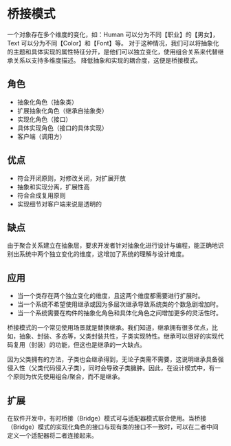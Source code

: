 # 桥接模式

一个对象存在多个维度的变化，如：Human 可以分为不同【职业】的【男女】，Text 可以分为不同【Color】和【Font】等。
对于这种情况，我们可以将抽象化的主题和具体实现的属性特征分开，是他们可以独立变化，使用组合关系来代替继承关系以支持多维度描述。
降低抽象和实现的耦合度，这便是桥接模式。

## 角色
* 抽象化角色（抽象类）
* 扩展抽象化角色（继承自抽象类）
* 实现化角色（接口）
* 具体实现角色（接口的具体实现）
* 客户端（调用方）

## 优点
* 符合开闭原则，对修改关闭，对扩展开放
* 抽象和实现分离，扩展性高
* 符合合成复用原则
* 实现细节对客户端来说是透明的
## 缺点
由于聚合关系建立在抽象层，要求开发者针对抽象化进行设计与编程，能正确地识别出系统中两个独立变化的维度，这增加了系统的理解与设计难度。

## 应用
* 当一个类存在两个独立变化的维度，且这两个维度都需要进行扩展时。
* 当一个系统不希望使用继承或因为多层次继承导致系统类的个数急剧增加时。
* 当一个系统需要在构件的抽象化角色和具体化角色之间增加更多的灵活性时。

桥接模式的一个常见使用场景就是替换继承。我们知道，继承拥有很多优点，比如，抽象、封装、多态等，父类封装共性，子类实现特性。继承可以很好的实现代码复用（封装）的功能，但这也是继承的一大缺点。

因为父类拥有的方法，子类也会继承得到，无论子类需不需要，这说明继承具备强侵入性（父类代码侵入子类），同时会导致子类臃肿。因此，在设计模式中，有一个原则为优先使用组合/聚合，而不是继承。

## 扩展
在软件开发中，有时桥接（Bridge）模式可与适配器模式联合使用。当桥接（Bridge）模式的实现化角色的接口与现有类的接口不一致时，可以在二者中间定义一个适配器将二者连接起来。